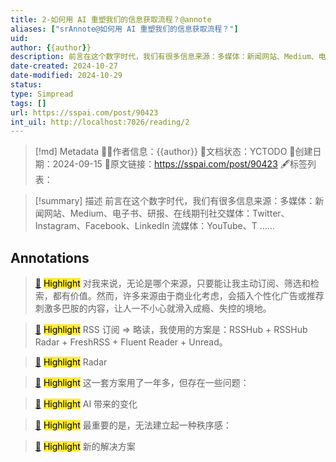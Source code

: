 ```yaml
---
title: 2-如何用 AI 重塑我们的信息获取流程？@annote
aliases: ["srAnnote@如何用 AI 重塑我们的信息获取流程？"]
uid: 
author: {{author}}
description: 前言在这个数字时代，我们有很多信息来源：多媒体：新闻网站、Medium、电子书、研报、在线期刊社交媒体：Twitter、Instagram、Facebook、LinkedIn 流媒体：YouTube、T ......
date-created: 2024-10-27
date-modified: 2024-10-29
status: 
type: Simpread
tags: []
url: https://sspai.com/post/90423
int_uil: http://localhost:7026/reading/2
---
```


> [!md] Metadata
> 🙇‍♂作者信息：{{author}}
> 🌱文档状态：YCTODO
> 📅创建日期：2024-09-15
> 🔗原文链接：https://sspai.com/post/90423
> 🖋标签列表：

> [!summary] 描述
> 前言在这个数字时代，我们有很多信息来源：多媒体：新闻网站、Medium、电子书、研报、在线期刊社交媒体：Twitter、Instagram、Facebook、LinkedIn 流媒体：YouTube、T ……

## Annotations

> [📌](<http://localhost:7026/reading/2#id=1726413880239>) <mark style="background-color: #ffeb3b">Highlight</mark>
> 对我来说，无论是哪个来源，只要能让我主动订阅、筛选和检索，都有价值。然而，许多来源由于商业化考虑，会插入个性化广告或推荐刺激多巴胺的内容，让人一不小心就滑入成瘾、失控的境地。

> [📌](<http://localhost:7026/reading/2#id=1726414010452>) <mark style="background-color: #ffeb3b">Highlight</mark>
> RSS 订阅 => 略读，我使用的方案是：RSSHub + RSSHub Radar + FreshRSS + Fluent Reader + Unread。

> [📌](<http://localhost:7026/reading/2#id=1726414008049>) <mark style="background-color: #ffeb3b">Highlight</mark>
> Radar

> [📌](<http://localhost:7026/reading/2#id=1726583385782>) <mark style="background-color: #ffeb3b">Highlight</mark>
> 这一套方案用了一年多，但存在一些问题：

> [📌](<http://localhost:7026/reading/2#id=1726413406545>) <mark style="background-color: #ffeb3b">Highlight</mark>
> AI 带来的变化

> [📌](<http://localhost:7026/reading/2#id=1726412601531>) <mark style="background-color: #ffeb3b">Highlight</mark>
> 最重要的是，无法建立起一种秩序感：

> [📌](<http://localhost:7026/reading/2#id=1726413259896>) <mark style="background-color: #ffeb3b">Highlight</mark>
> 新的解决方案
